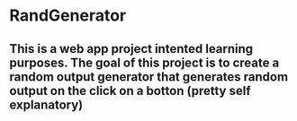 # RandGenerator
## This is a web app project intented learning purposes. The goal of this project is to create a random output generator that generates random output on the click on a botton (pretty self explanatory)
